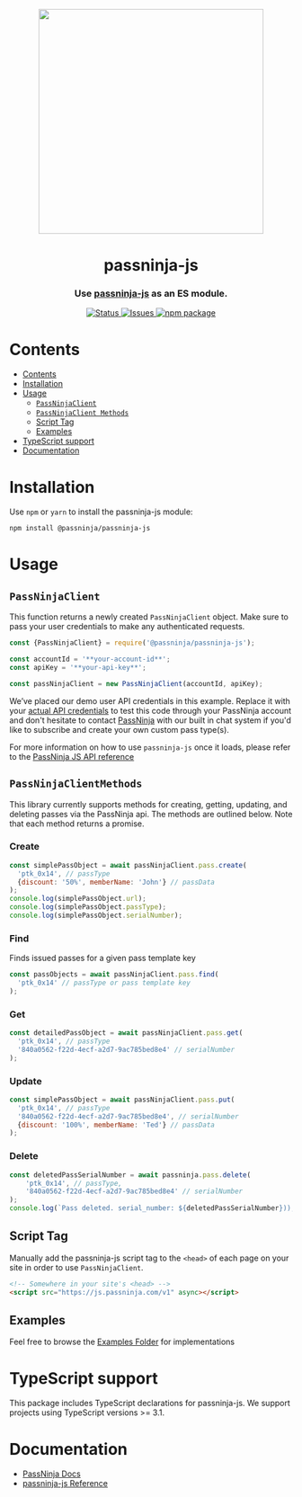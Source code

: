 <p align="center">
    <img width="400px" src=https://user-images.githubusercontent.com/1587270/74537466-25c19e00-4f08-11ea-8cc9-111b6bbf86cc.png>
</p>
<h1 align="center">passninja-js</h1>
<h3 align="center">
Use <a href="https://passninja.com/docs">passninja-js</a> as an ES module.</h3>

<div align="center">
    <a href="https://github.com/flomio/passninja-js">
        <img alt="Status" src="https://img.shields.io/badge/status-active-success.svg" />
    </a>
    <a href="https://github.com/flomio/passninja-js/issues">
        <img alt="Issues" src="https://img.shields.io/github/issues/flomio/passninja-js.svg" />
    </a>
    <a href="https://www.npmjs.com/package/@passninja/passninja-js">
        <img alt="npm package" src="https://img.shields.io/npm/v/@passninja/passninja-js.svg?style=flat-square" />
    </a>
</div>

# Contents

- [Contents](#contents)
- [Installation](#installation)
- [Usage](#usage)
  - [`PassNinjaClient`](#passninjaclient)
  - [`PassNinjaClient Methods`](#passninjaclientmethods)
  - [Script Tag](#script-tag)
  - [Examples](#examples)
- [TypeScript support](#typescript-support)
- [Documentation](#documentation)

# Installation

Use `npm` or `yarn` to install the passninja-js module:

```sh
npm install @passninja/passninja-js
```

# Usage

## `PassNinjaClient`

This function returns a newly created `PassNinjaClient` object. Make sure to
pass your user credentials to make any authenticated requests.

```js
const {PassNinjaClient} = require('@passninja/passninja-js');

const accountId = '**your-account-id**';
const apiKey = '**your-api-key**';

const passNinjaClient = new PassNinjaClient(accountId, apiKey);
```

We’ve placed our demo user API credentials in this example. Replace it with your
[actual API credentials](https://passninja.com/auth/profile) to test this code
through your PassNinja account and don't hesitate to contact
[PassNinja](https://passninja.com) with our built in chat system if you'd like
to subscribe and create your own custom pass type(s).

For more information on how to use `passninja-js` once it loads, please refer to
the [PassNinja JS API reference](https://passninja.com/docs/js)

## `PassNinjaClientMethods`

This library currently supports methods for creating, getting, updating, and
deleting passes via the PassNinja api. The methods are outlined below. Note that
each method returns a promise.

### Create

```js
const simplePassObject = await passNinjaClient.pass.create(
  'ptk_0x14', // passType
  {discount: '50%', memberName: 'John'} // passData
);
console.log(simplePassObject.url);
console.log(simplePassObject.passType);
console.log(simplePassObject.serialNumber);
```

### Find

Finds issued passes for a given pass template key

```js
const passObjects = await passNinjaClient.pass.find(
  'ptk_0x14' // passType or pass template key
);
```

### Get

```js
const detailedPassObject = await passNinjaClient.pass.get(
  'ptk_0x14', // passType
  '840a0562-f22d-4ecf-a2d7-9ac785bed8e4' // serialNumber
);
```

### Update

```js
const simplePassObject = await passNinjaClient.pass.put(
  'ptk_0x14', // passType
  '840a0562-f22d-4ecf-a2d7-9ac785bed8e4', // serialNumber
  {discount: '100%', memberName: 'Ted'} // passData
);
```

### Delete

```js
const deletedPassSerialNumber = await passninja.pass.delete(
    'ptk_0x14', // passType,
    '840a0562-f22d-4ecf-a2d7-9ac785bed8e4' // serialNumber
);
console.log(`Pass deleted. serial_number: ${deletedPassSerialNumber})); })();
```

## Script Tag

Manually add the passninja-js script tag to the `<head>` of each page on your
site in order to use `PassNinjaClient`.

```html
<!-- Somewhere in your site's <head> -->
<script src="https://js.passninja.com/v1" async></script>
```

## Examples

Feel free to browse the [Examples Folder](./examples) for implementations

# TypeScript support

This package includes TypeScript declarations for passninja-js. We support
projects using TypeScript versions >= 3.1.

# Documentation

- [PassNinja Docs](https://passninja.com/docs)
- [passninja-js Reference](https://passninja.com/docs/js)

